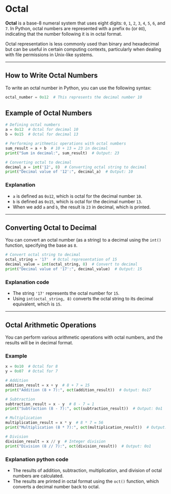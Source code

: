 # Octal

**Octal** is a base-8 numeral system that uses eight digits: `0`, `1`, `2`, `3`, `4`, `5`, `6`, and `7`. In Python, octal numbers are represented with a prefix `0o` (or `0O`), indicating that the number following it is in octal format.

Octal representation is less commonly used than binary and hexadecimal but can be useful in certain computing contexts, particularly when dealing with file permissions in Unix-like systems.

---

## How to Write Octal Numbers

To write an octal number in Python, you can use the following syntax:

```python
octal_number = 0o12  # This represents the decimal number 10
```

## Example of Octal Numbers

```python
# Defining octal numbers
a = 0o12  # Octal for decimal 10
b = 0o15  # Octal for decimal 13

# Performing arithmetic operations with octal numbers
sum_result = a + b  # 10 + 13 = 23 in decimal
print("Sum in decimal:", sum_result)  # Output: 23

# Converting octal to decimal
decimal_a = int('12', 8)  # Converting octal string to decimal
print("Decimal value of '12':", decimal_a)  # Output: 10
```

### Explanation

- `a` is defined as `0o12`, which is octal for the decimal number `10`.
- `b` is defined as `0o15`, which is octal for the decimal number `13`.
- When we add `a` and `b`, the result is `23` in decimal, which is printed.

---

## Converting Octal to Decimal

You can convert an octal number (as a string) to a decimal using the `int()` function, specifying the base as `8`.

```python
# Convert octal string to decimal
octal_string = '17'  # Octal representation of 15
decimal_value = int(octal_string, 8)  # Convert to decimal
print("Decimal value of '17':", decimal_value)  # Output: 15
```

### Explanation code

- The string `'17'` represents the octal number for `15`.
- Using `int(octal_string, 8)` converts the octal string to its decimal equivalent, which is `15`.

---

## Octal Arithmetic Operations

You can perform various arithmetic operations with octal numbers, and the results will be in decimal format.

### Example

```python
x = 0o10  # Octal for 8
y = 0o07  # Octal for 7

# Addition
addition_result = x + y  # 8 + 7 = 15
print("Addition (8 + 7):", oct(addition_result))  # Output: 0o17

# Subtraction
subtraction_result = x - y  # 8 - 7 = 1
print("Subtraction (8 - 7):", oct(subtraction_result))  # Output: 0o1

# Multiplication
multiplication_result = x * y  # 8 * 7 = 56
print("Multiplication (8 * 7):", oct(multiplication_result))  # Output: 0o70

# Division
division_result = x // y  # Integer division
print("Division (8 // 7):", oct(division_result))  # Output: 0o1
```

### Explanation python code

- The results of addition, subtraction, multiplication, and division of octal numbers are calculated.
- The results are printed in octal format using the `oct()` function, which converts a decimal number back to octal.
